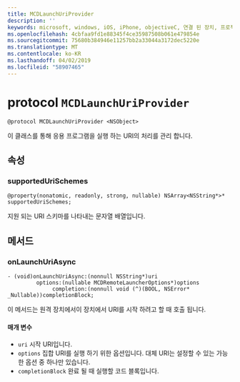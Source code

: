 ```yaml
---
title: MCDLaunchUriProvider
description: ''
keywords: microsoft, windows, iOS, iPhone, objectiveC, 연결 된 장치, 프로젝트 로마
ms.openlocfilehash: 4cbfaa9fd1e88345f4ce35987508b061e479854e
ms.sourcegitcommit: 75680b384946e11257bb2a33044a3172dec5220e
ms.translationtype: MT
ms.contentlocale: ko-KR
ms.lasthandoff: 04/02/2019
ms.locfileid: "58907465"
---
```

# <a name="protocol-mcdlaunchuriprovider"></a>protocol `MCDLaunchUriProvider`

```
@protocol MCDLaunchUriProvider <NSObject>
```

이 클래스를 통해 응용 프로그램을 실행 하는 URI의 처리를 관리 합니다.

## <a name="properties"></a>속성 
### <a name="supportedurischemes"></a>supportedUriSchemes
`@property(nonatomic, readonly, strong, nullable) NSArray<NSString*>* supportedUriSchemes;`

지원 되는 URI 스키마를 나타내는 문자열 배열입니다.

## <a name="methods"></a>메서드

### <a name="onlaunchuriasync"></a>onLaunchUriAsync
```
- (void)onLaunchUriAsync:(nonnull NSString*)uri
         options:(nullable MCDRemoteLauncherOptions*)options
              completion:(nonnull void (^)(BOOL, NSError* _Nullable))completionBlock;
```

이 메서드는 원격 장치에서이 장치에서 URI를 시작 하려고 할 때 호출 됩니다.

#### <a name="parameters"></a>매개 변수 
* `uri` 시작 URI입니다.
* `options` 집합 URI를 실행 하기 위한 옵션입니다. 대체 URI는 설정할 수 있는 가능한 옵션 중 하나만 있습니다.
* `completionBlock` 완료 될 때 실행할 코드 블록입니다.